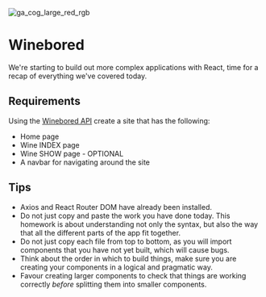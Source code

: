 ![ga_cog_large_red_rgb](https://cloud.githubusercontent.com/assets/40461/8183776/469f976e-1432-11e5-8199-6ac91363302b.png)

# Winebored

We're starting to build out more complex applications with React, time for a recap of everything we've covered today.

## Requirements

Using the [Winebored API](https://ga-winebored.herokuapp.com) create a site that has the following:

* Home page
* Wine INDEX page
* Wine SHOW page - OPTIONAL
* A navbar for navigating around the site

## Tips

* Axios and React Router DOM have already been installed.
* Do not just copy and paste the work you have done today. This homework is about understanding not only the syntax, but also the way that all the different parts of the app fit together.
* Do not just copy each file from top to bottom, as you will import components that you have not yet built, which will cause bugs.
* Think about the order in which to build things, make sure you are creating your components in a logical and pragmatic way.
* Favour creating larger components to check that things are working correctly _before_ splitting them into smaller components.

